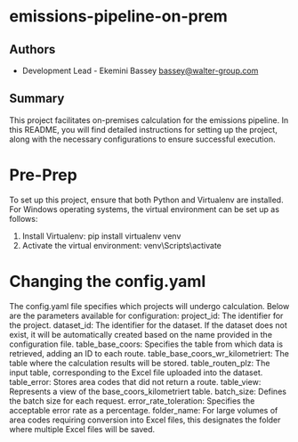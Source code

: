 # emissions-pipeline-on-prem

## Authors

- Development Lead - Ekemini Bassey bassey@walter-group.com


## Summary

This project facilitates on-premises calculation for the emissions pipeline. In this README, 
you will find detailed instructions for setting up the project, along with the necessary configurations to ensure successful execution.


# Pre-Prep 

To set up this project, ensure that both Python and Virtualenv are installed. For Windows operating systems, the virtual environment can be set up as follows:

1. Install Virtualenv: pip install virtualenv venv
2. Activate the virtual environment: venv\Scripts\activate

# Changing the config.yaml

The config.yaml file specifies which projects will undergo calculation. Below are the parameters available for configuration:
  project_id: The identifier for the project.
  dataset_id: The identifier for the dataset. If the dataset does not exist, it will be automatically created based on the name provided in the configuration file.
  table_base_coors: Specifies the table from which data is retrieved, adding an ID to each route.
  table_base_coors_wr_kilometriert: The table where the calculation results will be stored.
  table_routen_plz: The input table, corresponding to the Excel file uploaded into the dataset.
  table_error: Stores area codes that did not return a route.
  table_view: Represents a view of the base_coors_kilometriert table.
  batch_size: Defines the batch size for each request.
  error_rate_toleration: Specifies the acceptable error rate as a percentage.
  folder_name: For large volumes of area codes requiring conversion into Excel files, this designates the folder where multiple Excel files will be saved.